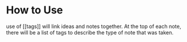 # How to Use
use of [[tags]] will link ideas and notes together. At the top of each note, there will be a list of tags to describe the type of note that was taken.